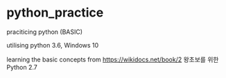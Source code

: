 # python_practice
praciticing python (BASIC)

utilising python 3.6, Windows 10

learning the basic concepts from https://wikidocs.net/book/2
왕초보를 위한 Python 2.7


